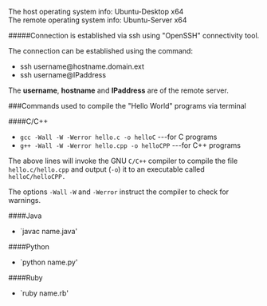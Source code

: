 The host operating system info: Ubuntu-Desktop x64 <br />
The remote operating system info: Ubuntu-Server x64

#####Connection is established via ssh using "OpenSSH" connectivity tool.

The connection can be established using the command:
* ssh username@hostname\.domain\.ext
* ssh username@IPaddress

The **username**, **hostname** and **IPaddress** are of the remote server.<br />


###Commands used to compile the "Hello World" programs via terminal
 
####C/C++
* `gcc -Wall -W -Werror hello.c -o helloC` ---for C programs
* `g++ -Wall -W -Werror hello.cpp -o helloCPP` ---for C++ programs

The above lines will invoke the GNU `C/C++` compiler to compile the file `hello.c/hello.cpp` and output (`-o`) it to an executable called `helloC/helloCPP.`

The options `-Wall` `-W` and `-Werror` instruct the compiler to check for warnings.

####Java 
* `javac name.java'

####Python 
* `python name.py'

####Ruby 
* `ruby name.rb'

